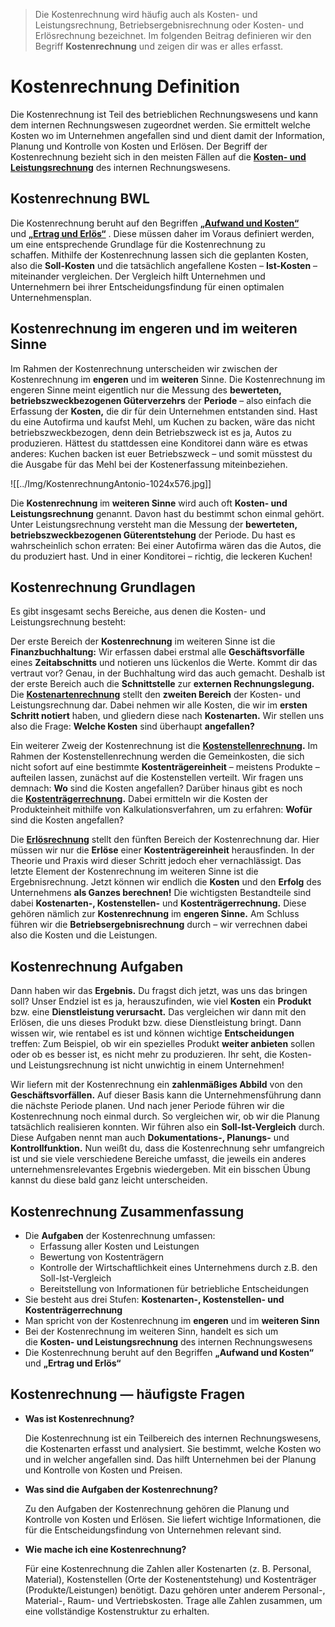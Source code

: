 
>Die Kostenrechnung wird häufig auch als Kosten- und Leistungsrechnung, Betriebsergebnisrechnung oder Kosten- und Erlösrechnung bezeichnet. Im folgenden Beitrag definieren wir den Begriff **Kostenrechnung** und zeigen dir was er alles erfasst.

# Kostenrechnung Definition

Die Kostenrechnung ist Teil des betrieblichen Rechnungswesens und kann dem internen Rechnungswesen zugeordnet werden. Sie ermittelt welche Kosten wo im Unternehmen angefallen sind und dient damit der Information, Planung und Kontrolle von Kosten und Erlösen. Der Begriff der Kostenrechnung bezieht sich in den meisten Fällen auf die [**Kosten- und Leistungsrechnung**](https://studyflix.de/wirtschaft/kosten-und-leistungsrechnung-klr-1509) des internen Rechnungswesens.

## Kostenrechnung BWL

Die Kostenrechnung beruht auf den Begriffen [**„Aufwand und Kosten“**](https://studyflix.de/wirtschaft/aufwand-und-kosten-unterschied-915) und **[„Ertrag und Erlös“](https://studyflix.de/wirtschaft/ertrag-und-erlos-unterschied-55)** . Diese müssen daher im Voraus definiert werden, um eine entsprechende Grundlage für die Kostenrechnung zu schaffen. Mithilfe der Kostenrechnung lassen sich die geplanten Kosten, also die **Soll-Kosten** und die tatsächlich angefallene Kosten – **Ist-Kosten** – miteinander vergleichen. Der Vergleich hilft Unternehmen und Unternehmern bei ihrer Entscheidungsfindung für einen optimalen Unternehmensplan.

## Kostenrechnung im engeren und im weiteren Sinne

Im Rahmen der Kostenrechnung unterscheiden wir zwischen der Kostenrechnung im **engeren** und im **weiteren** Sinne. Die Kostenrechnung im engeren Sinne meint eigentlich nur die Messung des **bewerteten, betriebszweckbezogenen Güterverzehrs** der **Periode** – also einfach die Erfassung der **Kosten,** die dir für dein Unternehmen entstanden sind. Hast du eine Autofirma und kaufst Mehl, um Kuchen zu backen, wäre das nicht betriebszweckbezogen, denn dein Betriebszweck ist es ja, Autos zu produzieren. Hättest du stattdessen eine Konditorei dann wäre es etwas anderes: Kuchen backen ist euer Betriebszweck – und somit müsstest du die Ausgabe für das Mehl bei der Kostenerfassung miteinbeziehen.

![[../Img/KostenrechnungAntonio-1024x576.jpg]]

Die **Kostenrechnung** im **weiteren Sinne** wird auch oft **Kosten- und Leistungsrechnung** genannt. Davon hast du bestimmt schon einmal gehört. Unter Leistungsrechnung versteht man die Messung der **bewerteten, betriebszweckbezogenen Güterentstehung** der Periode. Du hast es wahrscheinlich schon erraten: Bei einer Autofirma wären das die Autos, die du produziert hast. Und in einer Konditorei – richtig, die leckeren Kuchen!

## Kostenrechnung Grundlagen

Es gibt insgesamt sechs Bereiche, aus denen die Kosten- und Leistungsrechnung besteht:

Der erste Bereich der **Kostenrechnung** im weiteren Sinne ist die **Finanzbuchhaltung:** Wir erfassen dabei erstmal alle **Geschäftsvorfälle** eines **Zeitabschnitts** und notieren uns lückenlos die Werte. Kommt dir das vertraut vor? Genau, in der Buchhaltung wird das auch gemacht. Deshalb ist der erste Bereich auch die **Schnittstelle** zur **externen Rechnungslegung.** Die **[Kostenartenrechnung](https://studyflix.de/player/257)** stellt den **zweiten Bereich** der Kosten- und Leistungsrechnung dar. Dabei nehmen wir alle Kosten, die wir im **ersten Schritt notiert** haben, und gliedern diese nach **Kostenarten.** Wir stellen uns also die Frage: **Welche Kosten** sind überhaupt **angefallen?**

Ein weiterer Zweig der Kostenrechnung ist die **[Kostenstellenrechnung](https://studyflix.de/player/258).** Im Rahmen der Kostenstellenrechnung werden die Gemeinkosten, die sich nicht sofort auf eine bestimmte **Kostenträgereinheit** – meistens Produkte – aufteilen lassen, zunächst auf die Kostenstellen verteilt. Wir fragen uns demnach: **Wo** sind die Kosten angefallen? Darüber hinaus gibt es noch die **[Kostenträgerrechnung](https://studyflix.de/player/259).** Dabei ermitteln wir die Kosten der Produkteinheit mithilfe von Kalkulationsverfahren, um zu erfahren: **Wofür** sind die Kosten angefallen?

Die **[Erlösrechnung](https://studyflix.de/wirtschaft/ertrag-und-erlos-unterschied-55)** stellt den fünften Bereich der Kostenrechnung dar. Hier müssen wir nur die **Erlöse** einer **Kostenträgereinheit** herausfinden. In der Theorie und Praxis wird dieser Schritt jedoch eher vernachlässigt. Das letzte Element der Kostenrechnung im weiteren Sinne ist die Ergebnisrechnung. Jetzt können wir endlich die **Kosten** und den **Erfolg** des Unternehmens **als Ganzes berechnen!** Die wichtigsten Bestandteile sind dabei **Kostenarten-, Kostenstellen-** und **Kostenträgerrechnung.** Diese gehören nämlich zur **Kostenrechnung** im **engeren Sinne.** Am Schluss führen wir die **Betriebsergebnisrechnung** durch – wir verrechnen dabei also die Kosten und die Leistungen.

## Kostenrechnung Aufgaben

Dann haben wir das **Ergebnis.** Du fragst dich jetzt, was uns das bringen soll? Unser Endziel ist es ja, herauszufinden, wie viel **Kosten** ein **Produkt** bzw. eine **Dienstleistung verursacht.** Das vergleichen wir dann mit den Erlösen, die uns dieses Produkt bzw. diese Dienstleistung bringt. Dann wissen wir, wie rentabel es ist und können wichtige **Entscheidungen** treffen: Zum Beispiel, ob wir ein spezielles Produkt **weiter anbieten** sollen oder ob es besser ist, es nicht mehr zu produzieren. Ihr seht, die Kosten- und Leistungsrechnung ist nicht unwichtig in einem Unternehmen!

Wir liefern mit der Kostenrechnung ein **zahlenmäßiges Abbild** von den **Geschäftsvorfällen.** Auf dieser Basis kann die Unternehmensführung dann die nächste Periode planen. Und nach jener Periode führen wir die Kostenrechnung noch einmal durch. So vergleichen wir, ob wir die Planung tatsächlich realisieren konnten. Wir führen also ein **Soll-Ist-Vergleich** durch. Diese Aufgaben nennt man auch **Dokumentations-, Planungs-** und **Kontrollfunktion.** Nun weißt du, dass die Kostenrechnung sehr umfangreich ist und sie viele verschiedene Bereiche umfasst, die jeweils ein anderes unternehmensrelevantes Ergebnis wiedergeben. Mit ein bisschen Übung kannst du diese bald ganz leicht unterscheiden.

## Kostenrechnung Zusammenfassung

- Die **Aufgaben** der Kostenrechnung umfassen:
    - Erfassung aller Kosten und Leistungen
    - Bewertung von Kostenträgern
    - Kontrolle der Wirtschaftlichkeit eines Unternehmens durch z.B. den Soll-Ist-Vergleich
    - Bereitstellung von Informationen für betriebliche Entscheidungen
- Sie besteht aus drei Stufen: **Kostenarten-, Kostenstellen- und Kostenträgerrechnung**
- Man spricht von der Kostenrechnung im **engeren** und im **weiteren Sinn**
- Bei der Kostenrechnung im weiteren Sinn, handelt es sich um die **Kosten- und Leistungsrechnung** des internen Rechnungswesens
- Die Kostenrechnung beruht auf den Begriffen **„Aufwand und Kosten“** und **„Ertrag und Erlös“**

## Kostenrechnung — häufigste Fragen

- **Was ist Kostenrechnung?**
    
    Die Kostenrechnung ist ein Teilbereich des internen Rechnungswesens, die Kostenarten erfasst und analysiert. Sie bestimmt, welche Kosten wo und in welcher angefallen sind. Das hilft Unternehmen bei der Planung und Kontrolle von Kosten und Preisen.
    
- **Was sind die Aufgaben der Kostenrechnung?**
    
    Zu den Aufgaben der Kostenrechnung gehören die Planung und Kontrolle von Kosten und Erlösen. Sie liefert wichtige Informationen, die für die Entscheidungsfindung von Unternehmen relevant sind.
    
- **Wie mache ich eine Kostenrechnung?**
    
    Für eine Kostenrechnung die Zahlen aller Kostenarten (z. B. Personal, Material), Kostenstellen (Orte der Kostenentstehung) und Kostenträger (Produkte/Leistungen) benötigt. Dazu gehören unter anderem Personal-, Material-, Raum- und Vertriebskosten. Trage alle Zahlen zusammen, um eine vollständige Kostenstruktur zu erhalten.